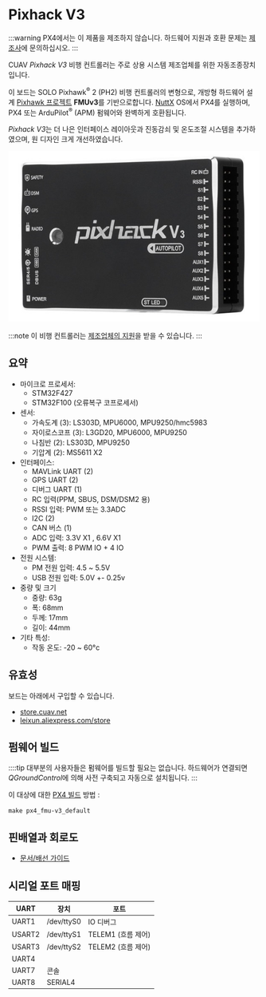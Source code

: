 # Pixhack V3

:::warning PX4에서는 이 제품을 제조하지 않습니다. 하드웨어 지원과 호환 문제는 [제조사](https://store.cuav.net/)에 문의하십시오.
:::

CUAV *Pixhack V3* 비행 컨트롤러는 주로 상용 시스템 제조업체를 위한 자동조종장치입니다.

이 보드는 SOLO Pixhawk<sup>&reg;</sup> 2 (PH2) 비행 컨트롤러의 변형으로, 개방형 하드웨어 설계 [Pixhawk 프로젝트](https://pixhawk.org/) **FMUv3**를 기반으로합니다. [NuttX](https://nuttx.apache.org/) OS에서 PX4를 실행하며, PX4 또는 ArduPilot<sup>&reg;</sup> (APM) 펌웨어와 완벽하게 호환됩니다. 

*Pixhack V3*는 더 나은 인터페이스 레이아웃과 진동감쇠 및 온도조절 시스템을 추가하였으며, 원 디자인 크게 개선하였습니다.

![Pixhack v3](../../assets/flight_controller/pixhack_v3/pixhack_v3_157_large_default.jpg)

:::note
이 비행 컨트롤러는 [제조업체의 지원](../flight_controller/autopilot_manufacturer_supported.md)을 받을 수 있습니다.
:::

## 요약

* 마이크로 프로세서: 
  * STM32F427
  * STM32F100 (오류복구 코프로세서)
* 센서: 
  * 가속도계 (3): LS303D, MPU6000, MPU9250/hmc5983
  * 자이로스코프 (3): L3GD20, MPU6000, MPU9250
  * 나침반 (2): LS303D, MPU9250
  * 기압계 (2): MS5611 X2
* 인터페이스: 
  * MAVLink UART (2)
  * GPS UART (2)
  * 디버그 UART (1)
  * RC 입력(PPM, SBUS, DSM/DSM2 용)
  * RSSI 입력: PWM 또는 3.3ADC
  * I2C (2)
  * CAN 버스 (1)
  * ADC 입력: 3.3V X1 , 6.6V X1
  * PWM 출력: 8 PWM IO + 4 IO
* 전원 시스템: 
  * PM 전원 입력: 4.5 ~ 5.5V
  * USB 전원 입력: 5.0V +- 0.25v
* 중량 및 크기 
  * 중량: 63g
  * 폭: 68mm
  * 두께: 17mm
  * 길이: 44mm
* 기타 특성: 
  * 작동 온도: -20 ~ 60°c

## 유효성

보드는 아래에서 구입할 수 있습니다.

* [store.cuav.net](http://store.cuav.net/index.php?id_product=8&id_product_attribute=0&rewrite=pixhack-v3-autopilot&controller=product&id_lang=3)
* [leixun.aliexpress.com/store](https://leixun.aliexpress.com/store)

## 펌웨어 빌드

::::tip 대부분의 사용자들은 펌웨어를 빌드할 필요는 없습니다. 하드웨어가 연결되면 *QGroundControl*에 의해 사전 구축되고 자동으로 설치됩니다.
:::

이 대상에 대한 [PX4 빌드](../dev_setup/building_px4.md) 방법 :

    make px4_fmu-v3_default
    

## 핀배열과 회로도

* [문서/배선 가이드](http://doc.cuav.net/flight-controller/pixhack/en/pixhack-v3.html)

## 시리얼 포트 매핑

| UART   | 장치         | 포트             |
| ------ | ---------- | -------------- |
| UART1  | /dev/ttyS0 | IO 디버그         |
| USART2 | /dev/ttyS1 | TELEM1 (흐름 제어) |
| USART3 | /dev/ttyS2 | TELEM2 (흐름 제어) |
| UART4  |            |                |
| UART7  | 콘솔         |                |
| UART8  | SERIAL4    |                |